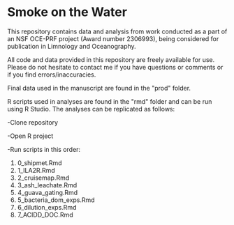 # Smoke on the Water 

This repository contains data and analysis from work conducted as a part of an NSF OCE-PRF project (Award number 2306993), being considered for publication in Limnology and Oceanography. 

All code and data provided in this repository are freely available for use. Please do not hesitate to contact me if you have questions or comments or if you find errors/inaccuracies.

Final data used in the manuscript are found in the "prod" folder. 

R scripts used in analyses are found in the "rmd" folder and can be run using R Studio. The analyses can be replicated as follows:

-Clone repository

-Open R project

-Run scripts in this order:

1. 0_shipmet.Rmd
2. 1_ILA2R.Rmd
3. 2_cruisemap.Rmd
4. 3_ash_leachate.Rmd
5. 4_guava_gating.Rmd
6. 5_bacteria_dom_exps.Rmd
7. 6_dilution_exps.Rmd
8. 7_ACIDD_DOC.Rmd
